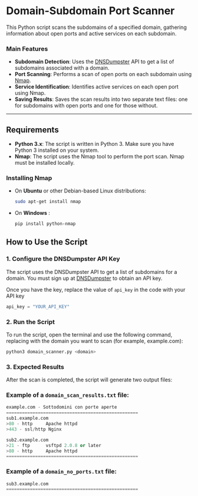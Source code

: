# Domain-Subdomain Port Scanner

This Python script scans the subdomains of a specified domain, gathering information about open ports and active services on each subdomain.

### Main Features
- **Subdomain Detection**: Uses the [DNSDumpster](https://dnsdumpster.com/) API to get a list of subdomains associated with a domain.
- **Port Scanning**: Performs a scan of open ports on each subdomain using [Nmap](https://nmap.org/).
- **Service Identification**: Identifies active services on each open port using Nmap.
- **Saving Results**: Saves the scan results into two separate text files: one for subdomains with open ports and one for those without.

---

## Requirements

- **Python 3.x**: The script is written in Python 3. Make sure you have Python 3 installed on your system.
- **Nmap**: The script uses the Nmap tool to perform the port scan. Nmap must be installed locally.

### Installing Nmap

- On **Ubuntu** or other Debian-based Linux distributions:
  ```bash
  sudo apt-get install nmap
  ```
- On **Windows** :
  ```bash
  pip install python-nmap
  ```
  
## How to Use the Script

### 1. Configure the DNSDumpster API Key
The script uses the DNSDumpster API to get a list of subdomains for a domain. You must sign up at [DNSDumpster](https://dnsdumpster.com/) to obtain an API key.

Once you have the key, replace the value of `api_key` in the code with your API key

```python
api_key = "YOUR_API_KEY"
```
### 2. Run the Script
To run the script, open the terminal and use the following command, replacing <domain> with the domain you want to scan (for example, example.com):

```python
python3 domain_scanner.py <domain>
```

### 3. Expected Results
After the scan is completed, the script will generate two output files:

### Example of a `domain_scan_results.txt` file:

```python
example.com - Sottodomini con porte aperte
==================================================
sub1.example.com
>80 - http     Apache httpd
>443 - ssl/http Nginx

sub2.example.com
>21 - ftp      vsftpd 2.0.8 or later
>80 - http     Apache httpd
==================================================
```
### Example of a `domain_no_ports.txt` file:

```python
sub3.example.com
==================================================
```
